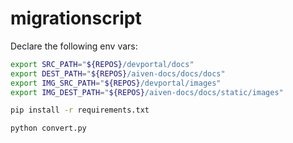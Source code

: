 # migrationscript

Declare the following env vars:

```bash
export SRC_PATH="${REPOS}/devportal/docs"
export DEST_PATH="${REPOS}/aiven-docs/docs/docs"
export IMG_SRC_PATH="${REPOS}/devportal/images"
export IMG_DEST_PATH="${REPOS}/aiven-docs/docs/static/images"
```

```bash
pip install -r requirements.txt

python convert.py
```

